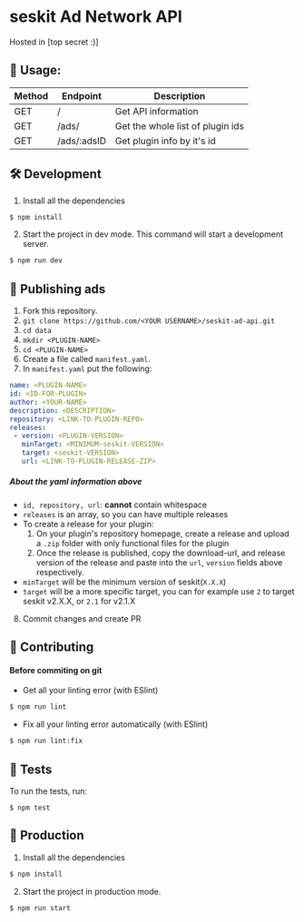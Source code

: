 # seskit Ad Network API

Hosted in [top secret :)]

## 📖 Usage:

| Method | Endpoint | Description |
| ------------- | ------------- | ----- |
| GET | / | Get API information |
| GET | /ads/ | Get the whole list of plugin ids |
| GET | /ads/:adsID | Get plugin info by it's id |

## 🛠️ Development

1. Install all the dependencies
```sh
$ npm install
```

2. Start the project in dev mode. This command will start a development server.
```sh
$ npm run dev
```
## 🔌 Publishing ads
1. Fork this repository.
2. `git clone https://github.com/<YOUR USERNAME>/seskit-ad-api.git`
3. `cd data`
4. `mkdir <PLUGIN-NAME>`
5. `cd <PLUGIN-NAME>`
6. Create a file called `manifest.yaml`.
7. In `manifest.yaml` put the following:
```yaml
name: <PLUGIN-NAME>
id: <ID-FOR-PLUGIN>
author: <YOUR-NAME>
description: <DESCRIPTION>
repository: <LINK-TO-PLUGIN-REPO>
releases:
 - version: <PLUGIN-VERSION>
   minTarget: <MINIMUM-seskit-VERSION>
   target: <seskit-VERSION>
   url: <LINK-TO-PLUGIN-RELEASE-ZIP>
```
##### About the yaml information above
* `id, repository, url`: __cannot__ contain whitespace
* `releases` is an array, so you can have multiple releases
* To create a release for your plugin:
  1. On your plugin's repository homepage, create a release and upload a `.zip` folder with only functional files for the plugin
  2. Once the release is published, copy the download-url, and release version of the release and paste into the `url`, `version` fields above respectively.
* `minTarget` will be the minimum version of seskit(`X.X.X`)
* `target` will be a more specific target, you can for example use `2` to target seskit v2.X.X, or `2.1` for v2.1.X
8. Commit changes and create PR

## 🎎 Contributing
#### Before commiting on git

* Get all your linting error (with ESlint)
```sh
$ npm run lint
```

* Fix all your linting error automatically (with ESlint)
```sh
$ npm run lint:fix
```

## 🧦 Tests

To run the tests, run:
```shell
$ npm test
```

## 💾 Production

1. Install all the dependencies
```sh
$ npm install
```

2. Start the project in production mode.
```sh
$ npm run start
```
